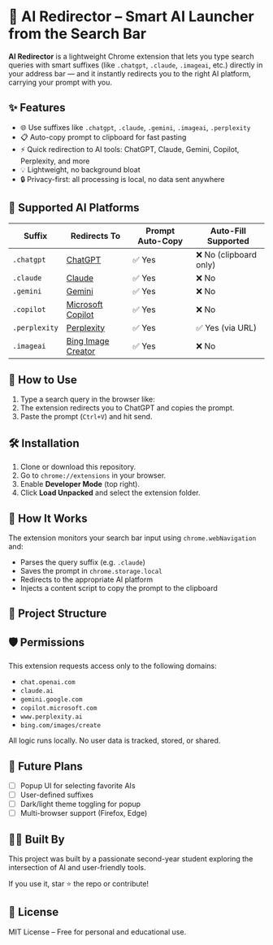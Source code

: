 # 🔗 AI Redirector – Smart AI Launcher from the Search Bar

**AI Redirector** is a lightweight Chrome extension that lets you type search queries with smart suffixes (like `.chatgpt`, `.claude`, `.imageai`, etc.) directly in your address bar — and it instantly redirects you to the right AI platform, carrying your prompt with you.

## ✨ Features

- 🌐 Use suffixes like `.chatgpt`, `.claude`, `.gemini`, `.imageai`, `.perplexity`
- 📋 Auto-copy prompt to clipboard for fast pasting
- ⚡ Quick redirection to AI tools: ChatGPT, Claude, Gemini, Copilot, Perplexity, and more
- 💡 Lightweight, no background bloat
- 🔒 Privacy-first: all processing is local, no data sent anywhere

## 🚀 Supported AI Platforms

| Suffix        | Redirects To                            | Prompt Auto-Copy | Auto-Fill Supported |
|---------------|------------------------------------------|------------------|----------------------|
| `.chatgpt`    | [ChatGPT](https://chat.openai.com)       | ✅ Yes            | ❌ No (clipboard only) |
| `.claude`     | [Claude](https://claude.ai)              | ✅ Yes            | ❌ No |
| `.gemini`     | [Gemini](https://gemini.google.com)      | ✅ Yes            | ❌ No |
| `.copilot`    | [Microsoft Copilot](https://copilot.microsoft.com) | ✅ Yes | ❌ No |
| `.perplexity` | [Perplexity](https://www.perplexity.ai)  | ✅ Yes            | ✅ Yes (via URL) |
| `.imageai`    | [Bing Image Creator](https://www.bing.com/images/create) | ✅ Yes | ❌ No |

## 🔧 How to Use

1. Type a search query in the browser like:
2. The extension redirects you to ChatGPT and copies the prompt.
3. Paste the prompt (`Ctrl+V`) and hit send.

## 🛠 Installation

1. Clone or download this repository.
2. Go to `chrome://extensions` in your browser.
3. Enable **Developer Mode** (top right).
4. Click **Load Unpacked** and select the extension folder.

## 🧠 How It Works

The extension monitors your search bar input using `chrome.webNavigation` and:
- Parses the query suffix (e.g. `.claude`)
- Saves the prompt in `chrome.storage.local`
- Redirects to the appropriate AI platform
- Injects a content script to copy the prompt to the clipboard

## 📁 Project Structure


## 🛡️ Permissions

This extension requests access only to the following domains:
- `chat.openai.com`
- `claude.ai`
- `gemini.google.com`
- `copilot.microsoft.com`
- `www.perplexity.ai`
- `bing.com/images/create`

All logic runs locally. No user data is tracked, stored, or shared.

## 💬 Future Plans

- [ ] Popup UI for selecting favorite AIs
- [ ] User-defined suffixes
- [ ] Dark/light theme toggling for popup
- [ ] Multi-browser support (Firefox, Edge)

## 🧑‍🎓 Built By

This project was built by a passionate second-year student exploring the intersection of AI and user-friendly tools.

If you use it, star ⭐ the repo or contribute!

## 📄 License

MIT License – Free for personal and educational use.
